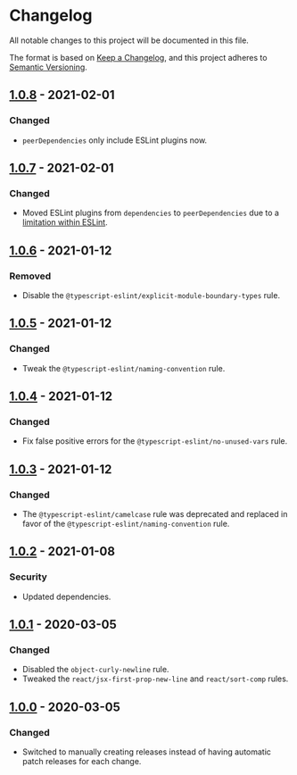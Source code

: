 # Changelog
All notable changes to this project will be documented in this file.

The format is based on [Keep a Changelog][keep-a-changelog], and this project
adheres to [Semantic Versioning][semver].


## [1.0.8] - 2021-02-01
### Changed
- `peerDependencies` only include ESLint plugins now.


## [1.0.7] - 2021-02-01
### Changed
- Moved ESLint plugins from `dependencies` to `peerDependencies` due to a [limitation within ESLint](https://github.com/eslint/rfcs/pull/5).


## [1.0.6] - 2021-01-12
### Removed
- Disable the `@typescript-eslint/explicit-module-boundary-types` rule.


## [1.0.5] - 2021-01-12
### Changed
- Tweak the `@typescript-eslint/naming-convention` rule.


## [1.0.4] - 2021-01-12
### Changed
- Fix false positive errors for the `@typescript-eslint/no-unused-vars` rule.


## [1.0.3] - 2021-01-12
### Changed
- The `@typescript-eslint/camelcase` rule was deprecated and replaced in favor of the `@typescript-eslint/naming-convention` rule.


## [1.0.2] - 2021-01-08
### Security
- Updated dependencies.


## [1.0.1] - 2020-03-05
### Changed
- Disabled the `object-curly-newline` rule.
- Tweaked the `react/jsx-first-prop-new-line` and `react/sort-comp` rules.


## [1.0.0] - 2020-03-05
### Changed
- Switched to manually creating releases instead of having automatic patch
  releases for each change.



[1.0.8]: https://github.com/kersvers/eslint-config/compare/v1.0.7...v1.0.8
[1.0.7]: https://github.com/kersvers/eslint-config/compare/v1.0.6...v1.0.7
[1.0.6]: https://github.com/kersvers/eslint-config/compare/v1.0.5...v1.0.6
[1.0.5]: https://github.com/kersvers/eslint-config/compare/v1.0.4...v1.0.5
[1.0.4]: https://github.com/kersvers/eslint-config/compare/v1.0.3...v1.0.4
[1.0.3]: https://github.com/kersvers/eslint-config/compare/v1.0.2...v1.0.3
[1.0.2]: https://github.com/kersvers/eslint-config/compare/v1.0.1...v1.0.2
[1.0.1]: https://github.com/kersvers/eslint-config/compare/v1.0.0...v1.0.1
[1.0.0]: https://github.com/kersvers/eslint-config/releases/tag/v1.0.0
[keep-a-changelog]: https://keepachangelog.com/en/1.0.0/
[semver]: https://semver.org/spec/v2.0.0.html
